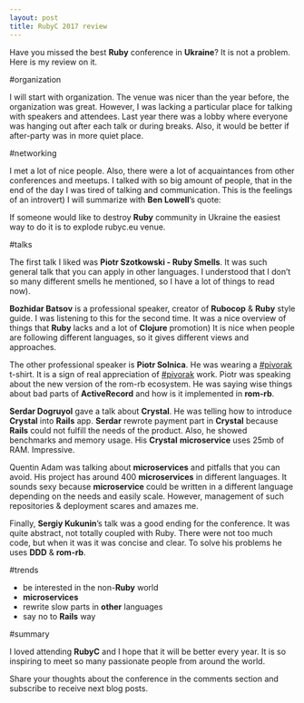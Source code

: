 ```yaml
---
layout: post
title: RubyC 2017 review
---
```


Have you missed the best **Ruby** conference in **Ukraine**? It is not a problem. Here is my review on it.

#organization

I will start with organization. The venue was nicer than the year before, the organization was great. However, I was lacking a particular place for talking with speakers and attendees. Last year there was a lobby where everyone was hanging out after each talk or during breaks. Also, it would be better if after-party was in more quiet place.

#networking

I met a lot of nice people. Also, there were a lot of acquaintances from other conferences and meetups. I talked with so big amount of people, that in the end of the day I was tired of talking and communication. This is the feelings of an introvert) I will summarize with **Ben Lowell**’s quote:

If someone would like to destroy **Ruby** community in Ukraine the easiest way to do it is to explode rubyc.eu venue.

#talks

The first talk I liked was **Piotr Szotkowski - Ruby Smells**. It was such general talk that you can apply in other languages. I understood that I don’t so many different smells he mentioned, so I have a lot of things to read now).

**Bozhidar Batsov** is a professional speaker, creator of **Rubocop** & **Ruby** style guide. I was listening to this for the second time. It was a nice overview of things that **Ruby** lacks and a lot of **Clojure** promotion) It is nice when people are following different languages, so it gives different views and approaches.

The other professional speaker is **Piotr Solnica**. He was wearing a [#pivorak](https://pivorak.com/) t-shirt. It is a sign of real appreciation of [#pivorak](https://pivorak.com/) work. Piotr was speaking about the new version of the rom-rb ecosystem. He was saying wise things about bad parts of **ActiveRecord** and how is it implemented in **rom-rb**.

**Serdar Dogruyol** gave a talk about **Crystal**. He was telling how to introduce **Crystal** into **Rails** app. **Serdar** rewrote payment part in **Crystal** because **Rails** could not fulfill the needs of the product. Also, he showed benchmarks and memory usage. His **Crystal** **microservice** uses 25mb of RAM. Impressive.

Quentin Adam was talking about **microservices** and pitfalls that you can avoid. His project has around 400 **microservices** in different languages. It sounds sexy because **microservice** could be written in a different language depending on the needs and easily scale. However, management of such repositories & deployment scares and amazes me.

Finally, **Sergiy Kukunin**’s talk was a good ending for the conference. It was quite abstract, not totally coupled with Ruby. There were not too much code, but when it was it was concise and clear. To solve his problems he uses **DDD** & **rom-rb**.

#trends

* be interested in the non-**Ruby** world
* **microservices**
* rewrite slow parts in **other** languages
* say no to **Rails** way


#summary


I loved attending **RubyC** and I hope that it will be better every year. It is so inspiring to meet so many passionate people from around the world.

Share your thoughts about the conference in the comments section and subscribe to receive next blog posts.
